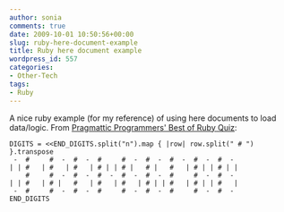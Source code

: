 ```yaml
---
author: sonia
comments: true
date: 2009-10-01 10:50:56+00:00
slug: ruby-here-document-example
title: Ruby here document example
wordpress_id: 557
categories:
- Other-Tech
tags:
- Ruby
---
```


A nice ruby example (for my reference) of using here documents to load data/logic. From [Pragmattic Programmers' Best of Ruby Quiz](http://www.pragprog.com/titles/fr_quiz/best-of-ruby-quiz):

    
    DIGITS = <<END_DIGITS.split("n").map { |row| row.split(" # ") }.transpose
     -  #     #  -  #  -  #     #  -  #  -  #  -  #  -  #  -
    | | #   | #   | #   | # | | # |   # |   #   | # | | # | |
        #     #  -  #  -  #  -  #  -  #  -  #     #  -  #  -
    | | #   | # |   #   | #   | #   | # | | #   | # | | #   |
     -  #     #  -  #  -  #     #  -  #  -  #     #  -  #  -
    END_DIGITS
